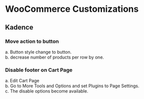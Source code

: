 # WooCommerce Customizations
## Kadence
### Move action to button
a. Button style change to button.<br/>
b. decrease number of products per row by one.

### Disable footer on Cart Page
a. Edit Cart Page <br/>
b. Go to More Tools and Options and set Plugins to Page Settings. <br/>
c. The disable options become available.
